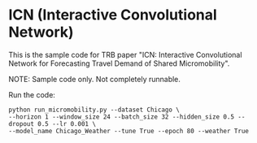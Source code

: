 # ICN (Interactive Convolutional Network)
This is the sample code for TRB paper "ICN: Interactive Convolutional Network for Forecasting Travel Demand of Shared Micromobility".

NOTE: Sample code only. Not completely runnable. 

Run the code: 
```
python run_micromobility.py --dataset Chicago \
--horizon 1 --window_size 24 --batch_size 32 --hidden_size 0.5 --dropout 0.5 --lr 0.001 \
--model_name Chicago_Weather --tune True --epoch 80 --weather True
```

